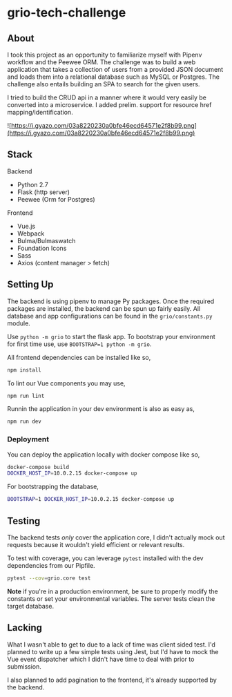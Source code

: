 # grio-tech-challenge

## About

I took this project as an opportunity to familiarize myself with Pipenv workflow and the Peewee ORM. The challenge was to build a web application that takes a collection of users from a provided JSON document and loads them into a relational database such as MySQL or Postgres. The challenge also entails building an SPA to search for the given users.

I tried to build the CRUD api in a manner where it would very easily be converted into a microservice. I added prelim. support for resource href mapping/identification.

![https://i.gyazo.com/03a8220230a0bfe46ecd64571e2f8b99.png](https://i.gyazo.com/03a8220230a0bfe46ecd64571e2f8b99.png)

## Stack

Backend

- Python 2.7
- Flask (http server)
- Peewee (Orm for Postgres)

Frontend

- Vue.js
- Webpack
- Bulma/Bulmaswatch
- Foundation Icons
- Sass
- Axios (content manager > fetch)

## Setting Up

The backend is using pipenv to manage Py packages.
Once the required packages are installed, the backend can be spun up fairly easily.
All database and app configurations can be found in the `grio/constants.py` module.

Use `python -m grio` to start the flask app. To bootstrap your environment for first time use, use `BOOTSTRAP=1 python -m grio`.

All frontend dependencies can be installed like so,

```bash
npm install
```

To lint our Vue components you may use,

```bash
npm run lint
```

Runnin the application in your dev environment is also as easy as,

```bash
npm run dev
```

### Deployment

You can deploy the application locally with docker compose like so,

```bash
docker-compose build
DOCKER_HOST_IP=10.0.2.15 docker-compose up
```

For bootstrapping the database,

```bash
BOOTSTRAP=1 DOCKER_HOST_IP=10.0.2.15 docker-compose up
```

## Testing

The backend tests *only* cover the application core, I didn't actually mock out requests because it wouldn't yield efficient or relevant results.

To test with coverage, you can leverage `pytest` installed with the dev dependencies from our Pipfile.

```bash
pytest --cov=grio.core test
```

**Note** if you're in a production environment, be sure to properly modify the constants or set your environmental variables. The server tests clean the target database.

## Lacking

What I wasn't able to get to due to a lack of time was client sided test. I'd planned to write up a few simple tests using Jest, but I'd have to mock the Vue event dispatcher which I didn't have time to deal with prior to submission.

I also planned to add pagination to the frontend, it's already supported by the backend.
